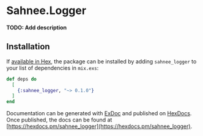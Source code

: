 # Sahnee.Logger

**TODO: Add description**

## Installation

If [available in Hex](https://hex.pm/docs/publish), the package can be installed
by adding `sahnee_logger` to your list of dependencies in `mix.exs`:

```elixir
def deps do
  [
    {:sahnee_logger, "~> 0.1.0"}
  ]
end
```

Documentation can be generated with [ExDoc](https://github.com/elixir-lang/ex_doc)
and published on [HexDocs](https://hexdocs.pm). Once published, the docs can
be found at [https://hexdocs.pm/sahnee_logger](https://hexdocs.pm/sahnee_logger).

